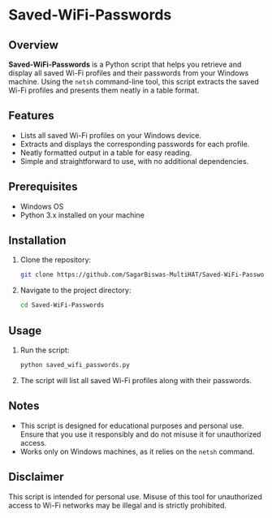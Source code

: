 # Saved-WiFi-Passwords

## Overview
**Saved-WiFi-Passwords** is a Python script that helps you retrieve and display all saved Wi-Fi profiles and their passwords from your Windows machine. Using the `netsh` command-line tool, this script extracts the saved Wi-Fi profiles and presents them neatly in a table format.

## Features
- Lists all saved Wi-Fi profiles on your Windows device.
- Extracts and displays the corresponding passwords for each profile.
- Neatly formatted output in a table for easy reading.
- Simple and straightforward to use, with no additional dependencies.

## Prerequisites
- Windows OS
- Python 3.x installed on your machine

## Installation
1. Clone the repository:
    ```bash
    git clone https://github.com/SagarBiswas-MultiHAT/Saved-WiFi-Passwords.git
    ```
2. Navigate to the project directory:
    ```bash
    cd Saved-WiFi-Passwords
    ```

## Usage
1. Run the script:
    ```bash
    python saved_wifi_passwords.py
    ```
2. The script will list all saved Wi-Fi profiles along with their passwords.

## Notes
- This script is designed for educational purposes and personal use. Ensure that you use it responsibly and do not misuse it for unauthorized access.
- Works only on Windows machines, as it relies on the `netsh` command.

## Disclaimer
This script is intended for personal use. Misuse of this tool for unauthorized access to Wi-Fi networks may be illegal and is strictly prohibited.
